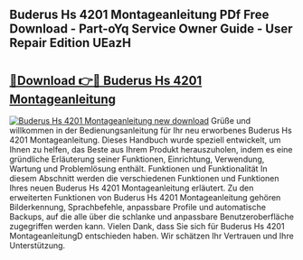 ## Buderus Hs 4201 Montageanleitung PDf Free Download - Part-oYq Service Owner Guide - User Repair Edition UEazH

# <h2><a href="http://df7xqg.blite.top/?on=Buderus+Hs+4201+Montageanleitung">🔗Download 👉🔴 Buderus Hs 4201 Montageanleitung</a></h2>

[![Buderus Hs 4201 Montageanleitung new download](https://i.imgur.com/lujVjoI.png)](http://df7xqg.blite.top/?on=Buderus+Hs+4201+Montageanleitung)
Grüße und willkommen in der Bedienungsanleitung für Ihr neu erworbenes Buderus Hs 4201 Montageanleitung. Dieses Handbuch wurde speziell entwickelt, um Ihnen zu helfen, das Beste aus Ihrem Produkt herauszuholen, indem es eine gründliche Erläuterung seiner Funktionen, Einrichtung, Verwendung, Wartung und Problemlösung enthält. Funktionen und Funktionalität In diesem Abschnitt werden die verschiedenen Funktionen und Funktionen Ihres neuen Buderus Hs 4201 Montageanleitung erläutert. Zu den erweiterten Funktionen von Buderus Hs 4201 Montageanleitung gehören Bilderkennung, Sprachbefehle, anpassbare Profile und automatische Backups, auf die alle über die schlanke und anpassbare Benutzeroberfläche zugegriffen werden kann. Vielen Dank, dass Sie sich für Buderus Hs 4201 MontageanleitungD entschieden haben. Wir schätzen Ihr Vertrauen und Ihre Unterstützung.
